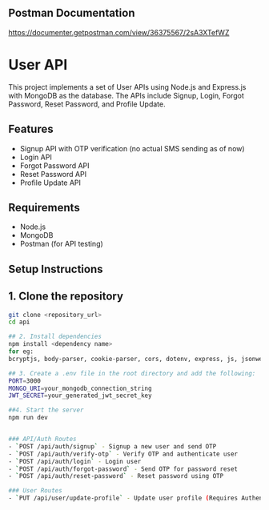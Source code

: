 ## Postman Documentation
https://documenter.getpostman.com/view/36375567/2sA3XTefWZ

# User API
This project implements a set of User APIs using Node.js and Express.js with MongoDB as the database. The APIs include Signup, Login, Forgot Password, Reset Password, and Profile Update.

## Features
- Signup API with OTP verification (no actual SMS sending as of now)
- Login API
- Forgot Password API
- Reset Password API
- Profile Update API

## Requirements
- Node.js
- MongoDB
- Postman (for API testing)

## Setup Instructions

## 1. Clone the repository
   ```bash
   git clone <repository_url>
   cd api

## 2. Install dependencies
npm install <dependency name>
for eg: 
   bcryptjs, body-parser, cookie-parser, cors, dotenv, express, js, jsonwebtoken, mongoose, nodemailer, nodemon

## 3. Create a .env file in the root directory and add the following:
PORT=3000
MONGO_URI=your_mongodb_connection_string
JWT_SECRET=your_generated_jwt_secret_key

##4. Start the server
npm run dev


### API/Auth Routes
- `POST /api/auth/signup` - Signup a new user and send OTP
- `POST /api/auth/verify-otp` - Verify OTP and authenticate user
- `POST /api/auth/login` - Login user
- `POST /api/auth/forgot-password` - Send OTP for password reset
- `POST /api/auth/reset-password` - Reset password using OTP

### User Routes
- `PUT /api/user/update-profile` - Update user profile (Requires Authentication)
